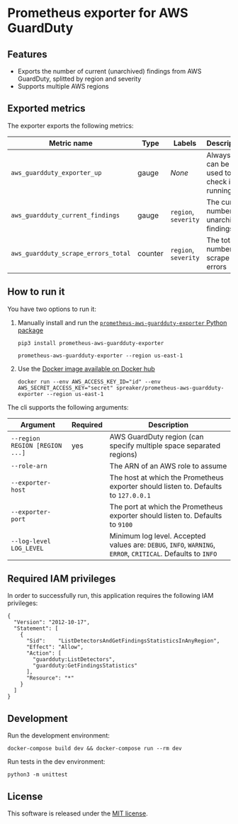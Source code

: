 # Prometheus exporter for AWS GuardDuty


## Features

- Exports the number of current (unarchived) findings from AWS GuardDuty, splitted by region and severity
- Supports multiple AWS regions


## Exported metrics

The exporter exports the following metrics:

| Metric name                          | Type     | Labels               | Description      |
| ------------------------------------ | -------- | -------------------- | ---------------- |
| `aws_guardduty_exporter_up`          | gauge    | _None_               | Always `1`: can be used to check if it's running |
| `aws_guardduty_current_findings`     | gauge    | `region`, `severity` | The current number of unarchived findings |
| `aws_guardduty_scrape_errors_total`  | counter  | `region`, `severity` | The total number of scrape errors |


## How to run it

You have two options to run it:

1. Manually install and run the [`prometheus-aws-guardduty-exporter` Python package](https://pypi.org/project/prometheus-aws-guardduty-exporter/)
   ```
   pip3 install prometheus-aws-guardduty-exporter

   prometheus-aws-guardduty-exporter --region us-east-1
   ```

2. Use the [Docker image available on Docker hub](https://hub.docker.com/r/spreaker/prometheus-aws-guardduty-exporter/)
   ```
   docker run --env AWS_ACCESS_KEY_ID="id" --env AWS_SECRET_ACCESS_KEY="secret" spreaker/prometheus-aws-guardduty-exporter --region us-east-1
   ```

The cli supports the following arguments:

| Argument                       | Required | Description |
| ------------------------------ | -------- | ----------- |
| `--region REGION [REGION ...]` | yes      | AWS GuardDuty region (can specify multiple space separated regions) |
| `--role-arn`                   |          | The ARN of an AWS role to assume |
| `--exporter-host`              |          | The host at which the Prometheus exporter should listen to. Defaults to `127.0.0.1` |
| `--exporter-port`              |          | The port at which the Prometheus exporter should listen to. Defaults to `9100` |
| `--log-level LOG_LEVEL`        |          | Minimum log level. Accepted values are: `DEBUG`, `INFO`, `WARNING`, `ERROR`, `CRITICAL`. Defaults to `INFO` |


## Required IAM privileges

In order to successfully run, this application requires the following IAM privileges:

```
{
  "Version": "2012-10-17",
  "Statement": [
    {
      "Sid":    "ListDetectorsAndGetFindingsStatisticsInAnyRegion",
      "Effect": "Allow",
      "Action": [
        "guardduty:ListDetectors",
        "guardduty:GetFindingsStatistics"
      ],
      "Resource": "*"
    }
  ]
}
```


## Development

Run the development environment:

```
docker-compose build dev && docker-compose run --rm dev
```

Run tests in the dev environment:

```
python3 -m unittest
```


## License

This software is released under the [MIT license](LICENSE.txt).

